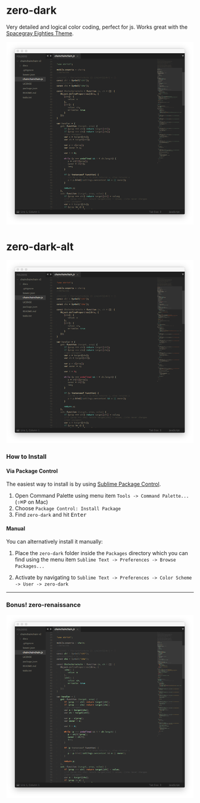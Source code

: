 # zero-dark

Very detailed and logical color coding, perfect for js.
Works great with the [Spacegray Eighties Theme](https://github.com/kkga/spacegray#spacegray-eighties).

![screenshot](https://github.com/jrvieira/zero-dark/blob/master/dark.png)

# zero-dark-alt

![screenshot](https://github.com/jrvieira/zero-dark/blob/master/dark-alt.png)

### How to Install

#### Via Package Control

The easiest way to install is by using [Sublime Package Control](https://sublime.wbond.net).

1. Open Command Palette using menu item `Tools -> Command Palette...` (<kbd>⇧</kbd><kbd>⌘</kbd><kbd>P</kbd> on Mac)
2. Choose `Package Control: Install Package`
3. Find `zero-dark` and hit <kbd>Enter</kbd>

#### Manual

You can alternatively install it manually:

1. Place the `zero-dark` folder inside the `Packages` directory which you can find using the menu item `Sublime Text -> Preferences -> Browse Packages...`

2. Activate by navigating to `Sublime Text -> Preferences -> Color Scheme -> User -> zero-dark`

***

### Bonus! zero-renaissance

![screenshot](https://github.com/jrvieira/zero-dark/blob/master/renaissance.png)
